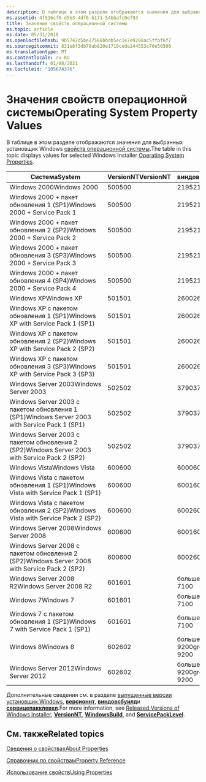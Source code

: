 ```yaml
---
description: В таблице в этом разделе отображаются значения для выбранных установщик Windows свойств операционной системы.
ms.assetid: 4f516cf0-d5b3-4df6-b171-54bbafc0ef93
title: Значения свойств операционной системы
ms.topic: article
ms.date: 05/31/2018
ms.openlocfilehash: 9b5747d5be27566bbdb5ec1e7e9208ac5ffbf6f7
ms.sourcegitcommit: 831e8f3db78ab820e1710cede244553c70e50500
ms.translationtype: MT
ms.contentlocale: ru-RU
ms.lasthandoff: 01/08/2021
ms.locfileid: "105674376"
---
```

# <a name="operating-system-property-values"></a><span data-ttu-id="19786-103">Значения свойств операционной системы</span><span class="sxs-lookup"><span data-stu-id="19786-103">Operating System Property Values</span></span>

<span data-ttu-id="19786-104">В таблице в этом разделе отображаются значения для выбранных установщик Windows [свойств операционной системы](property-reference.md).</span><span class="sxs-lookup"><span data-stu-id="19786-104">The table in this topic displays values for selected Windows Installer [Operating System Properties](property-reference.md).</span></span>



| <span data-ttu-id="19786-105">Система</span><span class="sxs-lookup"><span data-stu-id="19786-105">System</span></span>                                        | <span data-ttu-id="19786-106">VersionNT</span><span class="sxs-lookup"><span data-stu-id="19786-106">VersionNT</span></span> | <span data-ttu-id="19786-107">виндовсбуилд</span><span class="sxs-lookup"><span data-stu-id="19786-107">WindowsBuild</span></span>                  | <span data-ttu-id="19786-108">сервицепакклевел</span><span class="sxs-lookup"><span data-stu-id="19786-108">ServicePackLevel</span></span> |
|-----------------------------------------------|-----------|-------------------------------|------------------|
| <span data-ttu-id="19786-109">Windows 2000</span><span class="sxs-lookup"><span data-stu-id="19786-109">Windows 2000</span></span>                                  | <span data-ttu-id="19786-110">500</span><span class="sxs-lookup"><span data-stu-id="19786-110">500</span></span>       | <span data-ttu-id="19786-111">2195</span><span class="sxs-lookup"><span data-stu-id="19786-111">2195</span></span>                          | <span data-ttu-id="19786-112">Неприменимо</span><span class="sxs-lookup"><span data-stu-id="19786-112">Not applicable</span></span>   |
| <span data-ttu-id="19786-113">Windows 2000 + пакет обновления 1 (SP1)</span><span class="sxs-lookup"><span data-stu-id="19786-113">Windows 2000 + Service Pack 1</span></span>                 | <span data-ttu-id="19786-114">500</span><span class="sxs-lookup"><span data-stu-id="19786-114">500</span></span>       | <span data-ttu-id="19786-115">2195</span><span class="sxs-lookup"><span data-stu-id="19786-115">2195</span></span>                          | <span data-ttu-id="19786-116">1</span><span class="sxs-lookup"><span data-stu-id="19786-116">1</span></span>                |
| <span data-ttu-id="19786-117">Windows 2000 + пакет обновления 2 (SP2)</span><span class="sxs-lookup"><span data-stu-id="19786-117">Windows 2000 + Service Pack 2</span></span>                 | <span data-ttu-id="19786-118">500</span><span class="sxs-lookup"><span data-stu-id="19786-118">500</span></span>       | <span data-ttu-id="19786-119">2195</span><span class="sxs-lookup"><span data-stu-id="19786-119">2195</span></span>                          | <span data-ttu-id="19786-120">2</span><span class="sxs-lookup"><span data-stu-id="19786-120">2</span></span>                |
| <span data-ttu-id="19786-121">Windows 2000 + пакет обновления 3 (SP3)</span><span class="sxs-lookup"><span data-stu-id="19786-121">Windows 2000 + Service Pack 3</span></span>                 | <span data-ttu-id="19786-122">500</span><span class="sxs-lookup"><span data-stu-id="19786-122">500</span></span>       | <span data-ttu-id="19786-123">2195</span><span class="sxs-lookup"><span data-stu-id="19786-123">2195</span></span>                          | <span data-ttu-id="19786-124">3</span><span class="sxs-lookup"><span data-stu-id="19786-124">3</span></span>                |
| <span data-ttu-id="19786-125">Windows 2000 + пакет обновления 4 (SP4)</span><span class="sxs-lookup"><span data-stu-id="19786-125">Windows 2000 + Service Pack 4</span></span>                 | <span data-ttu-id="19786-126">500</span><span class="sxs-lookup"><span data-stu-id="19786-126">500</span></span>       | <span data-ttu-id="19786-127">2195</span><span class="sxs-lookup"><span data-stu-id="19786-127">2195</span></span>                          | <span data-ttu-id="19786-128">4</span><span class="sxs-lookup"><span data-stu-id="19786-128">4</span></span>                |
| <span data-ttu-id="19786-129">Windows XP</span><span class="sxs-lookup"><span data-stu-id="19786-129">Windows XP</span></span>                                    | <span data-ttu-id="19786-130">501</span><span class="sxs-lookup"><span data-stu-id="19786-130">501</span></span>       | <span data-ttu-id="19786-131">2600</span><span class="sxs-lookup"><span data-stu-id="19786-131">2600</span></span>                          | <span data-ttu-id="19786-132">Неприменимо</span><span class="sxs-lookup"><span data-stu-id="19786-132">Not applicable</span></span>   |
| <span data-ttu-id="19786-133">Windows XP с пакетом обновления 1 (SP1)</span><span class="sxs-lookup"><span data-stu-id="19786-133">Windows XP with Service Pack 1 (SP1)</span></span>          | <span data-ttu-id="19786-134">501</span><span class="sxs-lookup"><span data-stu-id="19786-134">501</span></span>       | <span data-ttu-id="19786-135">2600</span><span class="sxs-lookup"><span data-stu-id="19786-135">2600</span></span>                          | <span data-ttu-id="19786-136">1</span><span class="sxs-lookup"><span data-stu-id="19786-136">1</span></span>                |
| <span data-ttu-id="19786-137">Windows XP с пакетом обновления 2 (SP2)</span><span class="sxs-lookup"><span data-stu-id="19786-137">Windows XP with Service Pack 2 (SP2)</span></span>          | <span data-ttu-id="19786-138">501</span><span class="sxs-lookup"><span data-stu-id="19786-138">501</span></span>       | <span data-ttu-id="19786-139">2600</span><span class="sxs-lookup"><span data-stu-id="19786-139">2600</span></span>                          | <span data-ttu-id="19786-140">2</span><span class="sxs-lookup"><span data-stu-id="19786-140">2</span></span>                |
| <span data-ttu-id="19786-141">Windows XP с пакетом обновления 3 (SP3)</span><span class="sxs-lookup"><span data-stu-id="19786-141">Windows XP with Service Pack 3 (SP3)</span></span>          | <span data-ttu-id="19786-142">501</span><span class="sxs-lookup"><span data-stu-id="19786-142">501</span></span>       | <span data-ttu-id="19786-143">2600</span><span class="sxs-lookup"><span data-stu-id="19786-143">2600</span></span>                          | <span data-ttu-id="19786-144">3</span><span class="sxs-lookup"><span data-stu-id="19786-144">3</span></span>                |
| <span data-ttu-id="19786-145">Windows Server 2003</span><span class="sxs-lookup"><span data-stu-id="19786-145">Windows Server 2003</span></span>                           | <span data-ttu-id="19786-146">502</span><span class="sxs-lookup"><span data-stu-id="19786-146">502</span></span>       | <span data-ttu-id="19786-147">3790</span><span class="sxs-lookup"><span data-stu-id="19786-147">3790</span></span>                          | <span data-ttu-id="19786-148">Неприменимо</span><span class="sxs-lookup"><span data-stu-id="19786-148">Not applicable</span></span>   |
| <span data-ttu-id="19786-149">Windows Server 2003 с пакетом обновления 1 (SP1)</span><span class="sxs-lookup"><span data-stu-id="19786-149">Windows Server 2003 with Service Pack 1 (SP1)</span></span> | <span data-ttu-id="19786-150">502</span><span class="sxs-lookup"><span data-stu-id="19786-150">502</span></span>       | <span data-ttu-id="19786-151">3790</span><span class="sxs-lookup"><span data-stu-id="19786-151">3790</span></span>                          | <span data-ttu-id="19786-152">1</span><span class="sxs-lookup"><span data-stu-id="19786-152">1</span></span>                |
| <span data-ttu-id="19786-153">Windows Server 2003 с пакетом обновления 2 (SP2)</span><span class="sxs-lookup"><span data-stu-id="19786-153">Windows Server 2003 with Service Pack 2 (SP2)</span></span> | <span data-ttu-id="19786-154">502</span><span class="sxs-lookup"><span data-stu-id="19786-154">502</span></span>       | <span data-ttu-id="19786-155">3790</span><span class="sxs-lookup"><span data-stu-id="19786-155">3790</span></span>                          | <span data-ttu-id="19786-156">2</span><span class="sxs-lookup"><span data-stu-id="19786-156">2</span></span>                |
| <span data-ttu-id="19786-157">Windows Vista</span><span class="sxs-lookup"><span data-stu-id="19786-157">Windows Vista</span></span>                                 | <span data-ttu-id="19786-158">600</span><span class="sxs-lookup"><span data-stu-id="19786-158">600</span></span>       | <span data-ttu-id="19786-159">6000</span><span class="sxs-lookup"><span data-stu-id="19786-159">6000</span></span>                          | <span data-ttu-id="19786-160">Неприменимо</span><span class="sxs-lookup"><span data-stu-id="19786-160">Not applicable</span></span>   |
| <span data-ttu-id="19786-161">Windows Vista с пакетом обновления 1 (SP1)</span><span class="sxs-lookup"><span data-stu-id="19786-161">Windows Vista with Service Pack 1 (SP1)</span></span>       | <span data-ttu-id="19786-162">600</span><span class="sxs-lookup"><span data-stu-id="19786-162">600</span></span>       | <span data-ttu-id="19786-163">6001</span><span class="sxs-lookup"><span data-stu-id="19786-163">6001</span></span>                          | <span data-ttu-id="19786-164">1</span><span class="sxs-lookup"><span data-stu-id="19786-164">1</span></span>                |
| <span data-ttu-id="19786-165">Windows Vista с пакетом обновления 2 (SP2)</span><span class="sxs-lookup"><span data-stu-id="19786-165">Windows Vista with Service Pack 2 (SP2)</span></span>       | <span data-ttu-id="19786-166">600</span><span class="sxs-lookup"><span data-stu-id="19786-166">600</span></span>       | <span data-ttu-id="19786-167">6002</span><span class="sxs-lookup"><span data-stu-id="19786-167">6002</span></span>                          | <span data-ttu-id="19786-168">2</span><span class="sxs-lookup"><span data-stu-id="19786-168">2</span></span>                |
| <span data-ttu-id="19786-169">Windows Server 2008</span><span class="sxs-lookup"><span data-stu-id="19786-169">Windows Server 2008</span></span>                           | <span data-ttu-id="19786-170">600</span><span class="sxs-lookup"><span data-stu-id="19786-170">600</span></span>       | <span data-ttu-id="19786-171">6001</span><span class="sxs-lookup"><span data-stu-id="19786-171">6001</span></span>                          | <span data-ttu-id="19786-172">Неприменимо</span><span class="sxs-lookup"><span data-stu-id="19786-172">Not applicable</span></span>   |
| <span data-ttu-id="19786-173">Windows Server 2008 с пакетом обновления 2 (SP2)</span><span class="sxs-lookup"><span data-stu-id="19786-173">Windows Server 2008 with Service Pack 2 (SP2)</span></span> | <span data-ttu-id="19786-174">600</span><span class="sxs-lookup"><span data-stu-id="19786-174">600</span></span>       | <span data-ttu-id="19786-175">6002</span><span class="sxs-lookup"><span data-stu-id="19786-175">6002</span></span>                          | <span data-ttu-id="19786-176">2</span><span class="sxs-lookup"><span data-stu-id="19786-176">2</span></span>                |
| <span data-ttu-id="19786-177">Windows Server 2008 R2</span><span class="sxs-lookup"><span data-stu-id="19786-177">Windows Server 2008 R2</span></span>                        | <span data-ttu-id="19786-178">601</span><span class="sxs-lookup"><span data-stu-id="19786-178">601</span></span>       | <span data-ttu-id="19786-179">больше 7100</span><span class="sxs-lookup"><span data-stu-id="19786-179">greater than 7100</span></span>             | <span data-ttu-id="19786-180">Неприменимо</span><span class="sxs-lookup"><span data-stu-id="19786-180">Not applicable</span></span>   |
| <span data-ttu-id="19786-181">Windows 7</span><span class="sxs-lookup"><span data-stu-id="19786-181">Windows 7</span></span>                                     | <span data-ttu-id="19786-182">601</span><span class="sxs-lookup"><span data-stu-id="19786-182">601</span></span>       | <span data-ttu-id="19786-183">больше 7100</span><span class="sxs-lookup"><span data-stu-id="19786-183">greater than 7100</span></span>             | <span data-ttu-id="19786-184">Неприменимо</span><span class="sxs-lookup"><span data-stu-id="19786-184">Not applicable</span></span>   |
| <span data-ttu-id="19786-185">Windows 7 с пакетом обновления 1 (SP1)</span><span class="sxs-lookup"><span data-stu-id="19786-185">Windows 7 with Service Pack 1 (SP1)</span></span>           | <span data-ttu-id="19786-186">601</span><span class="sxs-lookup"><span data-stu-id="19786-186">601</span></span>       | <span data-ttu-id="19786-187">больше 7100</span><span class="sxs-lookup"><span data-stu-id="19786-187">greater than 7100</span></span>             | <span data-ttu-id="19786-188">1</span><span class="sxs-lookup"><span data-stu-id="19786-188">1</span></span>                |
| <span data-ttu-id="19786-189">Windows 8</span><span class="sxs-lookup"><span data-stu-id="19786-189">Windows 8</span></span>                                     | <span data-ttu-id="19786-190">602</span><span class="sxs-lookup"><span data-stu-id="19786-190">602</span></span>       | <span data-ttu-id="19786-191">больше или равно 9200</span><span class="sxs-lookup"><span data-stu-id="19786-191">greater than or equal to 9200</span></span> | <span data-ttu-id="19786-192">Неприменимо</span><span class="sxs-lookup"><span data-stu-id="19786-192">Not applicable</span></span>   |
| <span data-ttu-id="19786-193">Windows Server 2012</span><span class="sxs-lookup"><span data-stu-id="19786-193">Windows Server 2012</span></span>                           | <span data-ttu-id="19786-194">602</span><span class="sxs-lookup"><span data-stu-id="19786-194">602</span></span>       | <span data-ttu-id="19786-195">больше или равно 9200</span><span class="sxs-lookup"><span data-stu-id="19786-195">greater than or equal to 9200</span></span> | <span data-ttu-id="19786-196">Неприменимо</span><span class="sxs-lookup"><span data-stu-id="19786-196">Not applicable</span></span>   |



 

<span data-ttu-id="19786-197">Дополнительные сведения см. в разделе [выпущенные версии установщик Windows](released-versions-of-windows-installer.md), [**версионнт**](versionnt.md), [**виндовсбуилд**](windowsbuild.md)и [**сервицепакклевел**](servicepacklevel.md).</span><span class="sxs-lookup"><span data-stu-id="19786-197">For more information, see [Released Versions of Windows Installer](released-versions-of-windows-installer.md), [**VersionNT**](versionnt.md), [**WindowsBuild**](windowsbuild.md), and [**ServicePackLevel**](servicepacklevel.md).</span></span>

## <a name="related-topics"></a><span data-ttu-id="19786-198">См. также</span><span class="sxs-lookup"><span data-stu-id="19786-198">Related topics</span></span>

<dl> <dt>

[<span data-ttu-id="19786-199">Сведения о свойствах</span><span class="sxs-lookup"><span data-stu-id="19786-199">About Properties</span></span>](about-properties.md)
</dt> <dt>

[<span data-ttu-id="19786-200">Справочник по свойствам</span><span class="sxs-lookup"><span data-stu-id="19786-200">Property Reference</span></span>](property-reference.md)
</dt> <dt>

[<span data-ttu-id="19786-201">Использование свойств</span><span class="sxs-lookup"><span data-stu-id="19786-201">Using Properties</span></span>](using-properties.md)
</dt> </dl>

 

 



